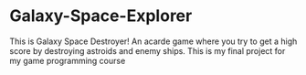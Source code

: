 # Galaxy-Space-Explorer
This is Galaxy Space Destroyer! An acarde game where you try to get a high score by destroying astroids and enemy ships. 
This is my final project for my game programming course
